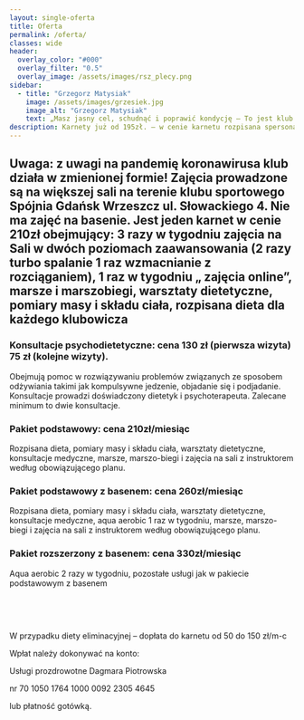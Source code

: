 ```yaml
---
layout: single-oferta
title: Oferta
permalink: /oferta/
classes: wide
header:
  overlay_color: "#000"
  overlay_filter: "0.5"
  overlay_image: /assets/images/rsz_plecy.png
sidebar:
  - title: "Grzegorz Matysiak"
    image: /assets/images/grzesiek.jpg
    image_alt: "Grzegorz Matysiak"
    text: „Masz jasny cel, schudnąć i poprawić kondycję – To jest klub właśnie dla Ciebie. Dagmara wskaże Ci jak to osiągnąć. Nasze wspaniałe trenerki zatroszczą się o odpowiednią dawkę ruchu, od klubowiczów dostaniesz nieograniczone wsparcie, dobre słowo i bardzo dużo uśmiechu. Dzięki wspaniałym osobom w klubie i odrobinie determinacji w pół roku zrzuciłem 25kg. Drogie Panie i Panowie – naprawdę się da”
description: Karnety już od 195zł. – w cenie karnetu rozpisana spersonalizowana dieta na każdy dzień, pomiary masy i składu ciała, warsztaty dietetyczne, konsultacje medyczne, zajęcia na sali z instruktorem, opcjonalnie zajęcia na basenie. Konsultacje psychodietetyczne już od 60zł.
---
```


## Uwaga: z uwagi na pandemię koronawirusa klub działa w zmienionej formie! Zajęcia prowadzone są na większej sali na terenie klubu sportowego Spójnia Gdańsk Wrzeszcz ul. Słowackiego 4. Nie ma zajęć na basenie. Jest jeden karnet w cenie 210zł obejmujący: 3 razy w tygodniu zajęcia na Sali w dwóch poziomach zaawansowania (2 razy turbo spalanie 1 raz wzmacnianie z rozciąganiem), 1 raz w tygodniu „ zajęcia online”, marsze i marszobiegi, warsztaty dietetyczne, pomiary masy i składu ciała, rozpisana dieta dla każdego klubowicza

### Konsultacje psychodietetyczne: cena 130 zł (pierwsza wizyta) 75 zł (kolejne wizyty).
Obejmują pomoc w rozwiązywaniu problemów związanych ze sposobem odżywiania takimi jak kompulsywne jedzenie, objadanie się i podjadanie. Konsultacje prowadzi doświadczony dietetyk i psychoterapeuta. Zalecane minimum to dwie konsultacje.

### Pakiet podstawowy: cena 210zł/miesiąc
Rozpisana dieta, pomiary masy i składu ciała, warsztaty dietetyczne, konsultacje medyczne, marsze, marszo-biegi i zajęcia na sali z instruktorem według obowiązującego planu.

### Pakiet podstawowy z basenem: cena 260zł/miesiąc
Rozpisana dieta, pomiary masy i składu ciała, warsztaty dietetyczne, konsultacje medyczne, aqua aerobic 1 raz w tygodniu, marsze, marszo-biegi i zajęcia na sali z instruktorem według obowiązującego planu.

### Pakiet rozszerzony z basenem: cena 330zł/miesiąc
Aqua aerobic 2 razy w tygodniu, pozostałe usługi jak w pakiecie podstawowym z basenem

&nbsp;

&nbsp;


W przypadku diety eliminacyjnej – dopłata do karnetu od
50 do 150 zł/m-c

Wpłat należy dokonywać na konto: 

Usługi prozdrowotne Dagmara Piotrowska

nr 70 1050 1764 1000 0092 2305 4645 


lub płatność gotówką.
